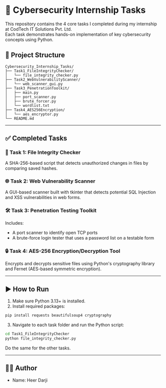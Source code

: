 # 🔐 Cybersecurity Internship Tasks

This repository contains the 4 core tasks I completed during my internship at CodTech IT Solutions Pvt. Ltd.  
Each task demonstrates hands-on implementation of key cybersecurity concepts using Python.

## 📁 Project Structure

```
Cybersecurity_Internship_Tasks/
├── Task1_FileIntegrityChecker/
│   └── file_integrity_checker.py
├── Task2_WebVulnerabilityScanner/
│   └── web_scanner_gui.py
├── Task3_PenetrationToolkit/
│   ├── main.py
│   ├── port_scanner.py
│   ├── brute_forcer.py
│   └── wordlist.txt
├── Task4_AES256Encryption/
│   └── aes_encryptor.py
└── README.md
```

---

## ✅ Completed Tasks

### 🧾 Task 1: File Integrity Checker
A SHA-256-based script that detects unauthorized changes in files by comparing saved hashes.

### 🌐 Task 2: Web Vulnerability Scanner
A GUI-based scanner built with tkinter that detects potential SQL Injection and XSS vulnerabilities in web forms.

### 🛠 Task 3: Penetration Testing Toolkit
Includes:
- A port scanner to identify open TCP ports
- A brute-force login tester that uses a password list on a testable form

### 🔒 Task 4: AES-256 Encryption/Decryption Tool
Encrypts and decrypts sensitive files using Python's cryptography library and Fernet (AES-based symmetric encryption).

---

## ▶️ How to Run

1. Make sure Python 3.13+ is installed.
2. Install required packages:

```bash
pip install requests beautifulsoup4 cryptography
```

3. Navigate to each task folder and run the Python script:

```bash
cd Task1_FileIntegrityChecker
python file_integrity_checker.py
```

Do the same for the other tasks.

---

## 👨‍💻 Author

- Name: Heer Darji

  


